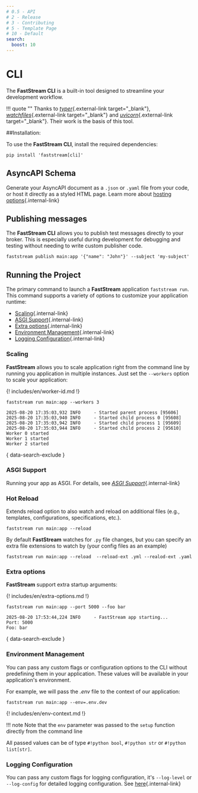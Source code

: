 ```yaml
---
# 0.5 - API
# 2 - Release
# 3 - Contributing
# 5 - Template Page
# 10 - Default
search:
  boost: 10
---
```


# CLI


The **FastStream CLI** is a built-in tool designed to streamline your development workflow.

!!! quote ""
    Thanks to [*typer*](https://typer.tiangolo.com/){.external-link target="_blank"}, [*watchfiles*](https://watchfiles.helpmanual.io/){.external-link target="_blank"} and [*uvicorn*](https://www.uvicorn.org/){.external-link target="_blank"}. Their work is the basis of this tool.

##Installation:

To use the **FastStream CLI**, install the required dependencies:

```shell
pip install 'faststream[cli]'
```

## AsyncAPI Schema

Generate your AsyncAPI document as a `.json` or `.yaml` file from your code, or host it directly as a styled HTML page. Learn more about [hosting options](../asyncapi/hosting){.internal-link}

## Publishing messages

The **FastStream CLI** allows you to publish test messages directly to your broker. This is especially useful during development for debugging and testing without needing to write custom publisher code.

```shell
faststream publish main:app '{"name": "John"}' --subject 'my-subject'
```

## Running the Project

The primary command to launch a **FastStream** application `faststream run`.
This command supports a variety of options to customize your application runtime:

* [Scaling](.#scaling){.internal-link}
* [ASGI Support](.#asgi-support){.internal-link}
* [Extra options](.#extra-options){.internal-link}
* [Environment Management](.#environment-management){.internal-link}
* [Logging Configuration](.#logging-configuration){.internal-link}

### Scaling

**FastStream** allows you to scale application right from the command line by running you application in multiple instances.
Just set the `--workers` option to scale your application:


{! includes/en/worker-id.md !}

```shell
faststream run main:app --workers 3
```

```{ .console .no-copy }
2025-08-20 17:35:03,932 INFO     - Started parent process [95606]
2025-08-20 17:35:03,940 INFO     - Started child process 0 [95608]
2025-08-20 17:35:03,942 INFO     - Started child process 1 [95609]
2025-08-20 17:35:03,944 INFO     - Started child process 2 [95610]
Worker 0 started
Worker 1 started
Worker 2 started
```
{ data-search-exclude }


### ASGI Support

Running your app as ASGI. For details, see [*ASGI Support*](../asgi){.internal-link}

### Hot Reload

Extends reload option to also watch and reload on additional files (e.g., templates, configurations, specifications, etc.).


```shell
faststream run main:app --reload
```

By default **FastStream** watches for `.py` file changes, but you can specify an extra file extensions to watch by (your config files as an example)

```shell
faststream run main:app --reload  --reload-ext .yml --realod-ext .yaml
```

### Extra options

**FastStream** support extra startup arguments:

{! includes/en/extra-options.md !}

```shell
faststream run main:app --port 5000 --foo bar
```

```{ .console .no-copy }
2025-08-20 17:53:44,224 INFO     - FastStream app starting...
Port: 5000
Foo: bar
```
{ data-search-exclude }


### Environment Management

You can pass any custom flags or configuration options to the CLI without predefining them in your application. These values will be available in your application's environment.

For example, we will pass the *.env* file to the context of our application:

```shell
faststream run main:app --env=.env.dev
```

{! includes/en/env-context.md !}


!!! note
    Note that the `env` parameter was passed to the `setup` function directly from the command line

All passed values can be of type `#!python bool`, `#!python str` or `#!python list[str]`.

### Logging Configuration

You can pass any custom flags for logging configuration, it's `--log-level` or `--log-config` for detailed logging configuration. See [here](../observability/logging#logging-levels){.internal-link}
